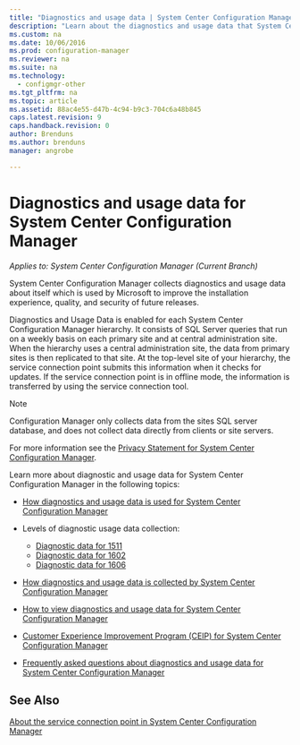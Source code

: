 ```yaml
---
title: "Diagnostics and usage data | System Center Configuration Manager"
description: "Learn about the diagnostics and usage data that System Center Configuration Manager collects about itself."
ms.custom: na
ms.date: 10/06/2016
ms.prod: configuration-manager
ms.reviewer: na
ms.suite: na
ms.technology:
  - configmgr-other
ms.tgt_pltfrm: na
ms.topic: article
ms.assetid: 88ac4e55-d47b-4c94-b9c3-704c6a48b845
caps.latest.revision: 9
caps.handback.revision: 0
author: Brendunsms.author: brendunsmanager: angrobe

---
```

# Diagnostics and usage data for System Center Configuration Manager*Applies to: System Center Configuration Manager (Current Branch)*
System Center Configuration Manager collects diagnostics and usage data about itself which is used by Microsoft to improve the installation experience, quality, and security of future releases.  

 Diagnostics  and Usage Data is enabled for each System Center Configuration Manager hierarchy. It consists of SQL Server queries that run on a weekly basis on each primary site and at central administration site. When the hierarchy uses a central administration site, the data from primary sites is then replicated to that site. At the top-level site of your hierarchy, the service connection point submits this information when it checks for updates. If the service connection point is in offline mode, the information is transferred by using the service connection tool.  

> [!NOTE]  
>  Configuration Manager only collects data from the sites SQL server database, and does not collect data directly from clients or site servers.  

 For more information see the [Privacy Statement for System Center Configuration Manager](http://go.microsoft.com/fwlink/?LinkID=626527).  

 Learn more about diagnostic and usage data for System Center Configuration Manager in the following topics:  

-   [How diagnostics and usage data is used for System Center Configuration Manager](../../../core/plan-design/diagnostics/how-diagnostics-and-usage-data-is-used.md)  

-   Levels of diagnostic usage data collection:
    - [Diagnostic data for 1511](/sccm/core/plan-design/diagnostics/levels-of-diagnostic-usage-data-collection-1511)
    - [Diagnostic data for 1602](/sccm/core/plan-design/diagnostics/levels-of-diagnostic-usage-data-collection-1602)
    - [Diagnostic data for 1606](/sccm/core/plan-design/diagnostics/levels-of-diagnostic-usage-data-collection-1606)  
    

-   [How diagnostics and usage data is collected by System Center Configuration Manager](../../../core/plan-design/diagnostics/how-diagnostics-and-usage-data-is-collected.md)  

-   [How to view diagnostics and usage data for System Center Configuration Manager](../../../core/plan-design/diagnostics/view-diagnostics-and-usage-data.md)  

-   [Customer Experience Improvement Program (CEIP) for System Center Configuration Manager](../../../core/plan-design/diagnostics/customer-experience-improvement-program-ceip.md)  

-   [Frequently asked questions about diagnostics and usage data for System Center Configuration Manager](../../../core/understand/frequently-asked-questions-about-diagnostics-and-usage-data.md)  

## See Also  
 [About the service connection point in System Center Configuration Manager](../../../core/servers/deploy/configure/about-the-service-connection-point.md)
